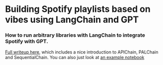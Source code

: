# Building Spotify playlists based on vibes using LangChain and GPT

### How to run arbitrary libraries with LangChain to integrate Spotify with GPT.

[Full writeup here](https://jonathansoma.com/words/custom-execution-chain.html), which includes a nice introduction to APIChain, PALChain and SequentialChain. You can also just look at [an example notebook](spotify-langchain-gpt.ipynb)